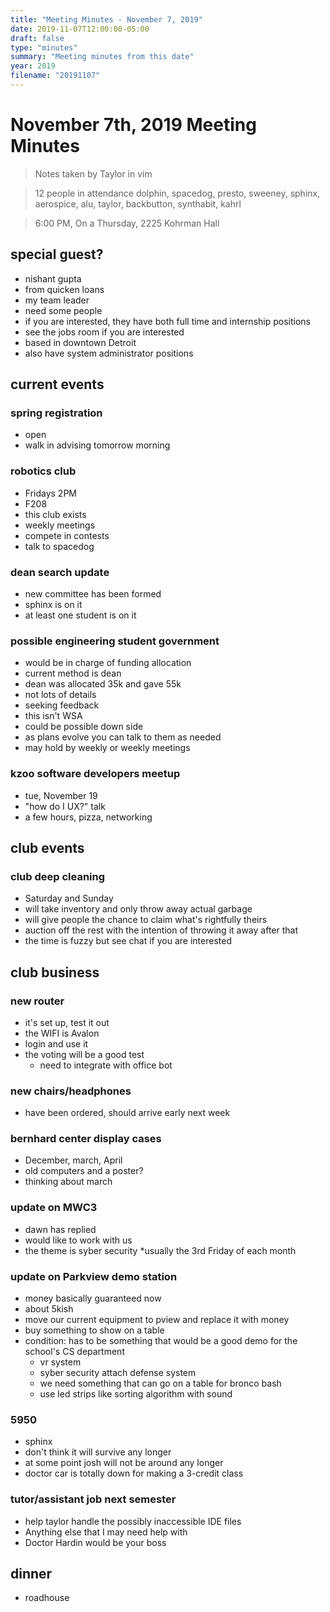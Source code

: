 ```yaml
---
title: "Meeting Minutes - November 7, 2019"
date: 2019-11-07T12:00:00-05:00
draft: false
type: "minutes"
summary: "Meeting minutes from this date"
year: 2019
filename: "20191107"
---
```


# November 7th, 2019 Meeting Minutes
> Notes taken by Taylor in vim

> 12 people in attendance dolphin, spacedog, presto, sweeney, sphinx, aerospice, alu, taylor, backbutton, synthabit, kahrl

> 6:00 PM, On a Thursday, 2225 Kohrman Hall

## special guest?
* nishant gupta
* from quicken loans
* my team leader
* need some people 
* if you are interested, they have both full time and internship positions
* see the jobs room if you are interested
* based in downtown Detroit
* also have system administrator positions
 
## current events

### spring registration
* open
* walk in advising tomorrow morning

### robotics club
* Fridays 2PM
* F208
* this club exists 
* weekly meetings
* compete in contests
* talk to spacedog
  
### dean search update
* new committee has been formed
* sphinx is on it
* at least one student is on it

### possible engineering student government
* would be in charge of funding allocation
* current method is dean
* dean was allocated 35k and gave 55k
* not lots of details
* seeking feedback
* this isn't WSA
* could be possible down side
* as plans evolve you can talk to them as needed
* may hold by weekly or weekly meetings

### kzoo software developers meetup
* tue, November 19
* "how do I UX?" talk
* a few hours, pizza, networking

## club events

### club deep cleaning
* Saturday and Sunday
* will take inventory and only throw away actual garbage
* will give people the chance to claim what's rightfully theirs
* auction off the rest with the intention of throwing it away after that
* the time is fuzzy but see chat if you are interested

## club business

### new router
* it's set up, test it out
* the WIFI is Avalon
* login and use it 
* the voting will be a good test
  * need to integrate with office bot
  
### new chairs/headphones
* have been ordered, should arrive early next week

### bernhard center display cases
* December, march, April
* old computers and a poster?
* thinking about march
  
### update on MWC3
* dawn has replied
* would like to work with us
* the theme is syber security
*usually the 3rd Friday of each month

### update on Parkview demo station
* money basically guaranteed now
* about 5kish
* move our current equipment to pview and replace it with money
* buy something to show on a table
* condition: has to be something that would be a good demo for the school's CS department 
  * vr system
  * syber security attach defense system
  * we need something that can go on a table for bronco bash
  * use led strips like sorting algorithm with sound
  
### 5950
* sphinx
* don't think it will survive any longer
* at some point josh  will not be around any longer
* doctor car is totally down for making a 3-credit class
 
### tutor/assistant job next semester
* help taylor handle the possibly inaccessible IDE files
* Anything else that I may need help with
* Doctor Hardin would be your boss

## dinner
* roadhouse
